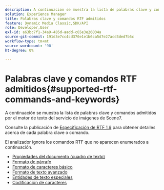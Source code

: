 ```yaml
---
description: A continuación se muestra la lista de palabras clave y comandos admitidos por el motor de texto del servicio de imágenes de Scene7.
solution: Experience Manager
title: Palabras clave y comandos RTF admitidos
feature: Dynamic Media Classic,SDK/API
role: Developer,User
exl-id: a63bc7f1-34a9-485d-aadd-c65e3e26034a
source-git-commit: 191d3e7cc4cd370e1e1b6ca5d7e27acd3ded7b6c
workflow-type: tm+mt
source-wordcount: '90'
ht-degree: 0%

---
```


# Palabras clave y comandos RTF admitidos{#supported-rtf-commands-and-keywords}

A continuación se muestra la lista de palabras clave y comandos admitidos por el motor de texto del servicio de imágenes de Scene7.

Consulte la publicación de [Especificación de RTF 1.6](https://msdn.microsoft.com/en-us/library/aa140277%28v=office.10%29.aspx) para obtener detalles acerca de cada palabra clave o comando.

El analizador ignora los comandos RTF que no aparecen enumerados a continuación.

* [Propiedades del documento (cuadro de texto)](r-document-text-box-properties.md)
* [Formato de párrafo](r-paragraph-formatting.md)
* [Formato de caracteres básico](r-basic-character-formatting.md)
* [Formato de texto avanzado](r-advanced-text-formatting.md)
* [Entidades de texto especiales](r-special-text-entities.md)
* [Codificación de caracteres](r-is-http-character-encoding.md)
